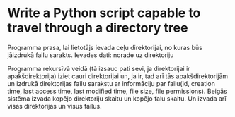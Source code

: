 # Write a Python script capable to travel through a directory tree

Programma prasa, lai lietotājs ievada ceļu direktorijai, no kuras būs jāizdrukā failu sarakts.
Ievades dati: norade uz direktoriju

Programma rekursīvā veidā (tā izsauc pati sevi, ja direktorijai ir apakšdirektorija) iziet cauri direktorijai un, ja ir, tad arī tās apakšdirektorijām un izdrukā direktorijas failu sarakstu ar informāciju par failu(id, creation time, last access time, last modified time, file size, file permissions).
Beigās sistēma izvada kopējo direktoriju skaitu un kopējo falu skaitu. Un izvada arī visas direktorijas un visus failus.
